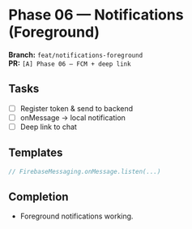 # Phase 06 — Notifications (Foreground)

**Branch:** `feat/notifications-foreground`  
**PR:** `[A] Phase 06 — FCM + deep link`

## Tasks
- [ ] Register token & send to backend
- [ ] onMessage -> local notification
- [ ] Deep link to chat

## Templates
```dart
// FirebaseMessaging.onMessage.listen(...)
```

## Completion
- Foreground notifications working.
